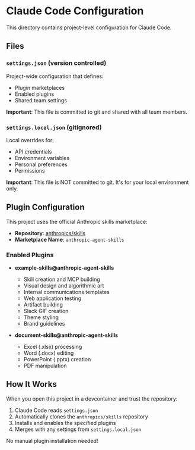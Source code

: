 # Claude Code Configuration

This directory contains project-level configuration for Claude Code.

## Files

### `settings.json` (version controlled)
Project-wide configuration that defines:
- Plugin marketplaces
- Enabled plugins
- Shared team settings

**Important**: This file is committed to git and shared with all team members.

### `settings.local.json` (gitignored)
Local overrides for:
- API credentials
- Environment variables
- Personal preferences
- Permissions

**Important**: This file is NOT committed to git. It's for your local environment only.

## Plugin Configuration

This project uses the official Anthropic skills marketplace:
- **Repository**: [anthropics/skills](https://github.com/anthropics/skills)
- **Marketplace Name**: `anthropic-agent-skills`

### Enabled Plugins

- **example-skills@anthropic-agent-skills**
  - Skill creation and MCP building
  - Visual design and algorithmic art
  - Internal communications templates
  - Web application testing
  - Artifact building
  - Slack GIF creation
  - Theme styling
  - Brand guidelines

- **document-skills@anthropic-agent-skills**
  - Excel (.xlsx) processing
  - Word (.docx) editing
  - PowerPoint (.pptx) creation
  - PDF manipulation

## How It Works

When you open this project in a devcontainer and trust the repository:
1. Claude Code reads `settings.json`
2. Automatically clones the `anthropics/skills` repository
3. Installs and enables the specified plugins
4. Merges with any settings from `settings.local.json`

No manual plugin installation needed!
